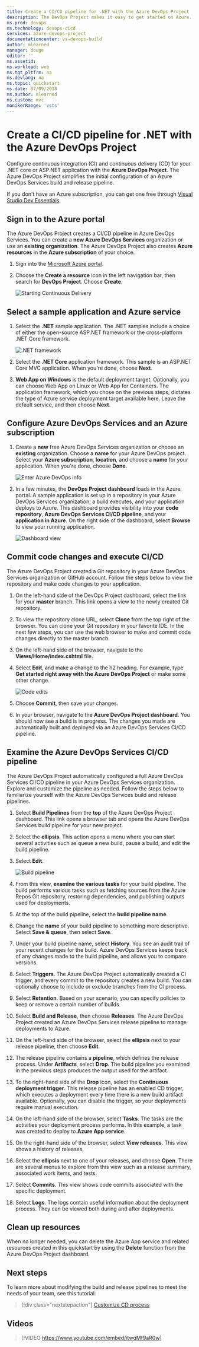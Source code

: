 ```yaml
---
title: Create a CI/CD pipeline for .NET with the Azure DevOps Project  | Quickstart
description: The DevOps Project makes it easy to get started on Azure. It helps you launch a .NET app on an Azure service of your choice in few quick steps.
ms.prod: devops
ms.technology: devops-cicd
services: azure-devops-project
documentationcenter: vs-devops-build
author: mlearned
manager: douge
editor: ''
ms.assetid:
ms.workload: web
ms.tgt_pltfrm: na
ms.devlang: na
ms.topic: quickstart
ms.date: 07/09/2018
ms.author: mlearned
ms.custom: mvc
monikerRange: 'vsts'
---
```



# Create a CI/CD pipeline for .NET with the Azure DevOps Project

Configure continuous integration (CI) and continuous delivery (CD) for your .NET core or ASP.NET application with the **Azure DevOps Project**.  The Azure DevOps Project simplifies the initial configuration of an Azure DevOps Services build and release pipeline.

If you don't have an Azure subscription, you can get one free through [Visual Studio Dev Essentials](https://visualstudio.microsoft.com/dev-essentials/).

## Sign in to the Azure portal

The Azure DevOps Project creates a CI/CD pipeline in Azure DevOps Services.  You can create a **new Azure DevOps Services** organization or use an **existing organization**.  The Azure DevOps Project also creates **Azure resources** in the **Azure subscription** of your choice.

1. Sign into the [Microsoft Azure portal](https://portal.azure.com).

1. Choose the **Create a resource** icon in the left navigation bar, then search for **DevOps Project**.  Choose **Create**.

   	![Starting Continuous Delivery](_img/azure-devops-project-aspnet-core/fullbrowser.png)

## Select a sample application and Azure service

1. Select the **.NET** sample application.  The .NET samples include a choice of either the open-source ASP.NET framework or the cross-platform .NET Core framework.

   	![.NET framework](_img/azure-devops-project-aspnet-core/chooselanguagedotnet.png)

1. Select the **.NET Core** application framework.  This sample is an ASP.NET Core MVC application. When you're done, choose **Next**.

1. **Web App on Windows** is the default deployment target.  Optionally, you can choose Web App on Linux or Web App for Containers.  The application framework, which you chose on the previous steps, dictates the type of Azure service deployment target available here.  Leave the default service, and then choose **Next**.

## Configure Azure DevOps Services and an Azure subscription 

1. Create a **new** free Azure DevOps Services organization or choose an **existing** organization.  Choose a **name** for your Azure DevOps project.  Select your **Azure subscription**, **location**, and choose a **name** for your application.  When you're done, choose **Done**.

    ![Enter Azure DevOps info](_img/azure-devops-project-aspnet-core/vstsazureinfo.png)

1. In a few minutes, the **DevOps Project dashboard** loads in the Azure portal.  A sample application is set up in a repository in your Azure DevOps Services organization, a build executes, and your application deploys to Azure.  This dashboard provides visibility into your **code repository**, **Azure DevOps Services CI/CD pipeline**, and your **application in Azure**.  On the right side of the dashboard, select **Browse** to view your running application.

   	![Dashboard view](_img/azure-devops-project-aspnet-core/dashboardnopreview.png) 

## Commit code changes and execute CI/CD

The Azure DevOps Project created a Git repository in your Azure DevOps Services organization or GitHub account.  Follow the steps below to view the repository and make code changes to your application.

1. On the left-hand side of the DevOps Project dashboard, select the link for your **master** branch.  This link opens a view to the newly created Git repository.

1. To view the repository clone URL, select **Clone** from the top right of the browser. You can clone your Git repository in your favorite IDE.  In the next few steps, you can use the web browser to make and commit code changes directly to the master branch.

1. On the left-hand side of the browser, navigate to the **Views/Home/index.cshtml** file.

1. Select **Edit**, and make a change to the h2 heading.  For example, type **Get started right away with the Azure DevOps Project** or make some other change.

    ![Code edits](_img/azure-devops-project-aspnet-core/codechange.png)

1. Choose **Commit**, then save your changes.

1. In your browser, navigate to the **Azure DevOps Project dashboard**.  You should now see a build is in progress.  The changes you made are automatically built and deployed via an Azure DevOps Services CI/CD pipeline.

## Examine the Azure DevOps Services CI/CD pipeline

The Azure DevOps Project automatically configured a full Azure DevOps Services CI/CD pipeline in your Azure DevOps Services organization.  Explore and customize the pipeline as needed.  Follow the steps below to familiarize yourself with the Azure DevOps Services build and release pipelines.

1. Select **Build Pipelines** from the **top** of the Azure DevOps Project dashboard.  This link opens a browser tab and opens the Azure DevOps Services build pipeline for your new project.

1. Select the **ellipsis**.  This action opens a menu where you can start several activities such as queue a new build, pause a build, and edit the build pipeline.

1. Select **Edit**.

    ![Build pipeline](_img/azure-devops-project-aspnet-core/builddef.png)

1. From this view, **examine the various tasks** for your build pipeline.  The build performs various tasks such as fetching sources from the Azure Repos Git repository, restoring dependencies, and publishing outputs used for deployments.

1. At the top of the build pipeline, select the **build pipeline name**.

1. Change the **name** of your build pipeline to something more descriptive.  Select **Save & queue**, then select **Save**.

1. Under your build pipeline name, select **History**.  You see an audit trail of your recent changes for the build.  Azure DevOps Services keeps track of any changes made to the build pipeline, and allows you to compare versions.

1. Select **Triggers**.  The Azure DevOps Project automatically created a CI trigger, and every commit to the repository creates a new build.  You can optionally choose to include or exclude branches from the CI process.

1. Select **Retention**.  Based on your scenario, you can specify policies to keep or remove a certain number of builds.

1. Select **Build and Release**, then choose **Releases**.  The Azure DevOps Project created an Azure DevOps Services release pipeline to manage deployments to Azure.

1. On the left-hand side of the browser, select the **ellipsis** next to your release pipeline, then choose **Edit**.

1. The release pipeline contains a **pipeline**, which defines the release process.  Under **Artifacts**, select **Drop**.  The build pipeline you examined in the previous steps produces the output used for the artifact. 

1. To the right-hand side of the **Drop** icon, select the **Continuous deployment trigger**.  This release pipeline has an enabled CD trigger, which executes a deployment every time there is a new build artifact available.  Optionally, you can disable the trigger, so your deployments require manual execution. 

1. On the left-hand side of the browser, select **Tasks**.  The tasks are the activities your deployment process performs.  In this example, a task was created to deploy to **Azure App service**.

1. On the right-hand side of the browser, select **View releases**.  This view shows a history of releases.

1. Select the **ellipsis** next to one of your releases, and choose **Open**.  There are several menus to explore from this view such as a release summary, associated work items, and tests.

1. Select **Commits**.  This view shows code commits associated with the specific deployment. 

1. Select **Logs**.  The logs contain useful information about the deployment process.  They can be viewed both during and after deployments.

## Clean up resources

When no longer needed, you can delete the Azure App service and related resources created in this quickstart by using the **Delete** function from the Azure DevOps Project dashboard.

## Next steps

To learn more about modifying the build and release pipelines to meet the needs of your team, see this tutorial:

> [!div class="nextstepaction"]
> [Customize CD process](https://docs.microsoft.com/azure/devops/pipelines/release/define-multistage-release-process?view=vsts)

## Videos

> [!VIDEO https://www.youtube.com/embed/itwqMf9aR0w]

